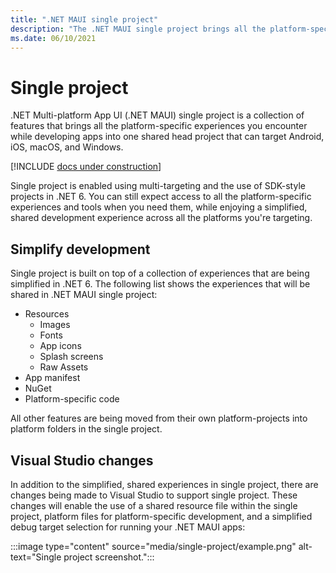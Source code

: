 ```yaml
---
title: ".NET MAUI single project"
description: "The .NET MAUI single project brings all the platform-specific experiences across Android, iOS, macOS, and Windows, into one shared head project."
ms.date: 06/10/2021
---
```


# Single project

.NET Multi-platform App UI (.NET MAUI) single project is a collection of features that brings all the platform-specific experiences you encounter while developing apps into one shared head project that can target Android, iOS, macOS, and Windows.

[!INCLUDE [docs under construction](~/includes/preview-note.md)]

Single project is enabled using multi-targeting and the use of SDK-style projects in .NET 6. You can still expect access to all the platform-specific experiences and tools when you need them, while enjoying a simplified, shared development experience across all the platforms you're targeting.

## Simplify development

Single project is built on top of a collection of experiences that are being simplified in .NET 6. The following list shows the experiences that will be shared in .NET MAUI single project:

- Resources
  - Images
  - Fonts
  - App icons
  - Splash screens
  - Raw Assets
- App manifest
- NuGet
- Platform-specific code

All other features are being moved from their own platform-projects into platform folders in the single project.

## Visual Studio changes

In addition to the simplified, shared experiences in single project, there are changes being made to Visual Studio to support single project. These changes will enable the use of a shared resource file within the single project, platform files for platform-specific development, and a simplified debug target selection for running your .NET MAUI apps:

:::image type="content" source="media/single-project/example.png" alt-text="Single project screenshot.":::
